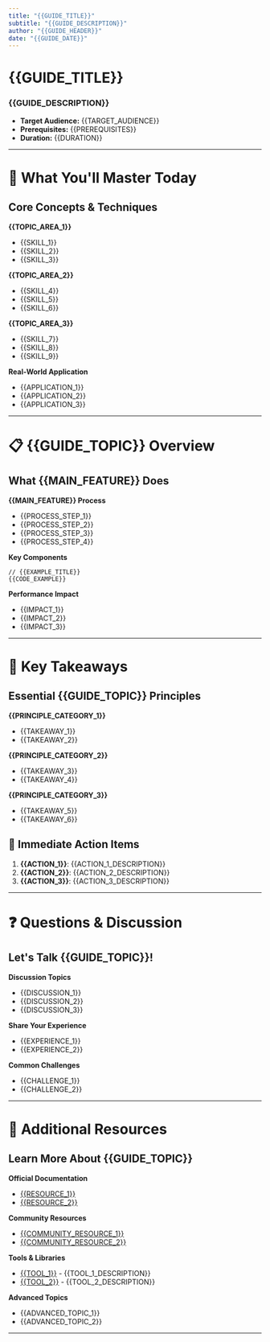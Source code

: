 ```yaml
---
title: "{{GUIDE_TITLE}}"
subtitle: "{{GUIDE_DESCRIPTION}}"
author: "{{GUIDE_HEADER}}"
date: "{{GUIDE_DATE}}"
---
```


# {{GUIDE_TITLE}}
### {{GUIDE_DESCRIPTION}}

- **Target Audience:** {{TARGET_AUDIENCE}}
- **Prerequisites:** {{PREREQUISITES}}
- **Duration:** {{DURATION}}

---

# 🎯 What You'll Master Today

## Core Concepts & Techniques

**{{TOPIC_AREA_1}}**

- {{SKILL_1}}
- {{SKILL_2}}
- {{SKILL_3}}

**{{TOPIC_AREA_2}}**

- {{SKILL_4}}
- {{SKILL_5}}
- {{SKILL_6}}

**{{TOPIC_AREA_3}}**

- {{SKILL_7}}
- {{SKILL_8}}
- {{SKILL_9}}

**Real-World Application**

- {{APPLICATION_1}}
- {{APPLICATION_2}}
- {{APPLICATION_3}}

---

# 📋 {{GUIDE_TOPIC}} Overview

## What {{MAIN_FEATURE}} Does

**{{MAIN_FEATURE}} Process**

- {{PROCESS_STEP_1}}
- {{PROCESS_STEP_2}}
- {{PROCESS_STEP_3}}
- {{PROCESS_STEP_4}}

**Key Components**
```{{CODE_LANGUAGE}}
// {{EXAMPLE_TITLE}}
{{CODE_EXAMPLE}}
```

**Performance Impact**

- {{IMPACT_1}}
- {{IMPACT_2}}
- {{IMPACT_3}}

---

# 🎉 Key Takeaways

## Essential {{GUIDE_TOPIC}} Principles

**{{PRINCIPLE_CATEGORY_1}}**

- {{TAKEAWAY_1}}
- {{TAKEAWAY_2}}

**{{PRINCIPLE_CATEGORY_2}}**

- {{TAKEAWAY_3}}
- {{TAKEAWAY_4}}

**{{PRINCIPLE_CATEGORY_3}}**

- {{TAKEAWAY_5}}
- {{TAKEAWAY_6}}

## 🚀 Immediate Action Items

1. **{{ACTION_1}}**: {{ACTION_1_DESCRIPTION}}
2. **{{ACTION_2}}**: {{ACTION_2_DESCRIPTION}}
3. **{{ACTION_3}}**: {{ACTION_3_DESCRIPTION}}

---

# ❓ Questions & Discussion

## Let's Talk {{GUIDE_TOPIC}}!

**Discussion Topics**

- {{DISCUSSION_1}}
- {{DISCUSSION_2}}
- {{DISCUSSION_3}}

**Share Your Experience**

- {{EXPERIENCE_1}}
- {{EXPERIENCE_2}}

**Common Challenges**

- {{CHALLENGE_1}}
- {{CHALLENGE_2}}

---

# 📖 Additional Resources

## Learn More About {{GUIDE_TOPIC}}

**Official Documentation**

- [{{RESOURCE_1}}]({{RESOURCE_1_URL}})
- [{{RESOURCE_2}}]({{RESOURCE_2_URL}})

**Community Resources**

- [{{COMMUNITY_RESOURCE_1}}]({{COMMUNITY_RESOURCE_1_URL}})
- [{{COMMUNITY_RESOURCE_2}}]({{COMMUNITY_RESOURCE_2_URL}})

**Tools & Libraries**

- [{{TOOL_1}}]({{TOOL_1_URL}}) - {{TOOL_1_DESCRIPTION}}
- [{{TOOL_2}}]({{TOOL_2_URL}}) - {{TOOL_2_DESCRIPTION}}

**Advanced Topics**

- {{ADVANCED_TOPIC_1}}
- {{ADVANCED_TOPIC_2}}

--- 